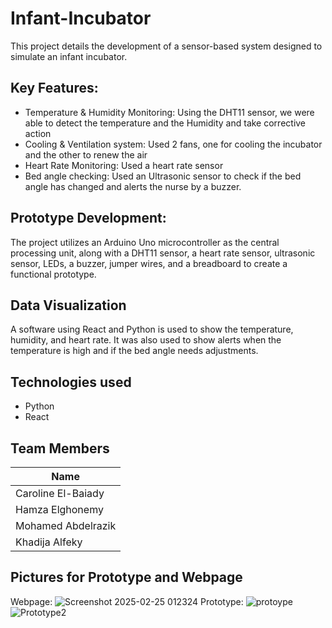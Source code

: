 # Infant-Incubator
This project details the development of a sensor-based system designed to simulate an infant incubator.

## Key Features:
- Temperature & Humidity Monitoring: Using the DHT11 sensor, we were able to detect the temperature and the Humidity and take corrective action
- Cooling & Ventilation system: Used 2 fans, one for cooling the incubator and the other to renew the air
- Heart Rate Monitoring: Used a heart rate sensor
- Bed angle checking: Used an Ultrasonic sensor to check if the bed angle has changed and alerts the nurse by a buzzer.


## Prototype Development:
The project utilizes an Arduino Uno microcontroller as the central processing unit, along with a DHT11 sensor, a heart rate sensor, ultrasonic sensor, LEDs, a buzzer, jumper wires, and a breadboard to create a functional prototype.

## Data Visualization
A software using React and Python is used to show the temperature, humidity, and heart rate. It was also used to show alerts when the temperature is high and if the bed angle needs adjustments.

## Technologies used
- Python
- React

## Team Members
|  Name |
| --- |
| Caroline El-Baiady |
| Hamza Elghonemy |
| Mohamed Abdelrazik |
| Khadija Alfeky |

## Pictures for Prototype and Webpage
Webpage: ![Screenshot 2025-02-25 012324](https://github.com/user-attachments/assets/c6f93133-b823-4f1e-b6c9-145afa724fc3)
Prototype: ![protoype](https://github.com/user-attachments/assets/1c301da5-64a0-47f1-831d-843111ad9789)
![Prototype2](https://github.com/user-attachments/assets/75cb68de-806a-4b03-b8c9-43df0bb7dfa3)


